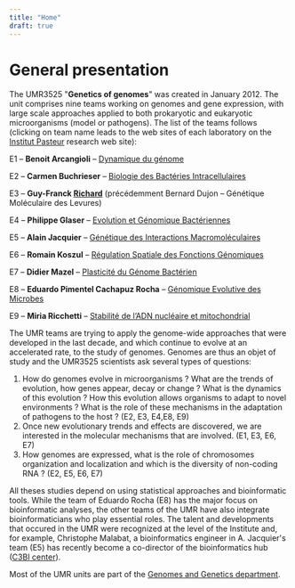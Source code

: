 ```yaml
---
title: "Home"
draft: true
---
```


General presentation
==================

The UMR3525 "**Genetics of genomes**" was created in January 2012. The
unit comprises nine teams working on genomes and gene expression, with
large scale approaches applied to both prokaryotic and eukaryotic
microorganisms (model or pathogens). The list of the teams follows
(clicking on team name leads to the web sites of each laboratory on the
[Institut Pasteur](https://research.pasteur.fr/en/) research web site):

E1 – **Benoit Arcangioli** – [Dynamique du
génome](https://research.pasteur.fr/en/team/dynamics-of-the-genome/)

E2 – **Carmen Buchrieser** – [Biologie des Bactéries
Intracellulaires](https://research.pasteur.fr/en/team/biology-of-intracellular-bacteria/)

E3 – **Guy-Franck
[Richard](https://research.pasteur.fr/en/team/group-guy-franck-richard/)**
(précédemment Bernard Dujon – Génétique Moléculaire des Levures)

E4 – **Philippe Glaser** – [Evolution et Génomique
Bactériennes](https://research.pasteur.fr/en/team/group-philippe-glaser/)

E5 – **Alain Jacquier** – [Génétique des Interactions
Macromoléculaires](https://research.pasteur.fr/en/team/gim/)

E6 – **Romain Koszul** – [Régulation Spatiale des Fonctions
Génomiques](https://research.pasteur.fr/en/team/spatial-regulation-of-genomes/)

E7 – **Didier Mazel** – [Plasticité du Génome
Bactérien](https://research.pasteur.fr/en/team/bacterial-genome-plasticity/)

E8 – **Eduardo Pimentel Cachapuz Rocha** – [Génomique Evolutive des
Microbes](https://research.pasteur.fr/en/team/microbial-evolutionary-genomics/)

E9 – **Miria Ricchetti** – [Stabilité de l’ADN nucléaire et
mitochondrial](https://research.pasteur.fr/en/team/group-miria-ricchetti/)

The UMR teams are trying to apply the genome-wide approaches that were
developed in the last decade, and which continue to evolve at an
accelerated rate, to the study of genomes. Genomes are thus an objet of
study and the UMR3525 scientists ask several types of questions:

1.  How do genomes evolve in microorganisms ? What are the trends of
    evolution, how genes appear, decay or change ? What is the dynamics
    of this evolution ? How this evolution allows organisms to adapt to
    novel environments ? What is the role of these mechanisms in the
    adaptation of pathogens to the host ? (E2, E3, E4,E8, E9)
2.  Once new evolutionary trends and effects are discovered, we are
    interested in the molecular mechanisms that are involved. (E1, E3,
    E6, E7)
3.  How genomes are expressed, what is the role of chromosomes
    organization and localization and which is the diversity of
    non-coding RNA ? (E2, E5, E6, E7)

All theses studies depend on using statistical approaches and
bioinformatic tools. While the team of Eduardo Rocha (E8) has the major
focus on bioinformatic analyses, the other teams of the UMR have also
integrate bioinformaticians who play essential roles. The talent and
developments that occured in the UMR were recognized at the level of the
Institute and, for example, Christophe Malabat, a bioinformatics
engineer in A. Jacquier's team (E5) has recently become a co-director of
the bioinformatics hub ([C3BI center](https://c3bi.pasteur.fr/)).

Most of the UMR units are part of the [Genomes and Genetics department](https://research.pasteur.fr/en/department/genomes-genetics/).
